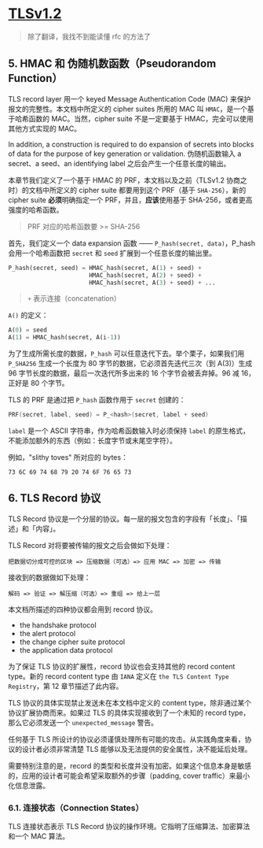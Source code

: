 # [TLSv1.2](https://tools.ietf.org/html/rfc5246)

> 除了翻译，我找不到能读懂 rfc 的方法了

## 5. HMAC 和 伪随机数函数（Pseudorandom Function）

TLS record layer 用一个 keyed Message Authentication Code (MAC) 来保护报文的完整性。本文档中所定义的 cipher suites 所用的 MAC 叫 `HMAC`，是一个基于哈希函数的 MAC。当然，cipher suite 不是一定要基于 HMAC，完全可以使用其他方式实现的 MAC。

In addition, a construction is required to do expansion of secrets into blocks of data for the purpose of key generation or validation. 伪随机函数输入 a secret、a seed、an identifying label 之后会产生一个任意长度的输出。

本章节我们定义了一个基于 HMAC 的 PRF，本文档以及之前（TLSv1.2 协商之时）的文档中所定义的 cipher suite 都要用到这个 PRF（基于 `SHA-256`），新的 cipher suite **必须**明确指定一个 PRF，并且，**应该**使用基于 SHA-256，或者更高强度的哈希函数。

> PRF 对应的哈希函数要 >= SHA-256

首先，我们定义一个 data expansion 函数 —— `P_hash(secret, data)`，P_hash 会用一个哈希函数把 `secret` 和 `seed` 扩展到一个任意长度的输出里。

```python
P_hash(secret, seed) = HMAC_hash(secret, A(1) + seed) + 
                       HMAC_hash(secret, A(2) + seed) + 
                       HMAC_hash(secret, A(3) + seed) + ...
```

> `+` 表示连接（concatenation）

`A()` 的定义：

```python
A(0) = seed
A(1) = HMAC_hash(secret, A(i-1))
```

为了生成所需长度的数据，`P_hash` 可以任意迭代下去。举个栗子，如果我们用 `P_SHA256` 生成一个长度为 80 字节的数据，它必须首先迭代三次（到 A(3)）生成 96 字节长度的数据，最后一次迭代所多出来的 16 个字节会被丢弃掉。96 减 16，正好是 80 个字节。

TLS 的 PRF 是通过把 `P_hash` 函数作用于 `secret` 创建的：

```c
PRF(secret, label, seed) = P_<hash>(secret, label + seed)
```

`label` 是一个 ASCII 字符串，作为哈希函数输入时必须保持 `label` 的原生格式，不能添加额外的东西（例如：长度字节或末尾空字符）。

例如，"slithy toves" 所对应的 bytes：

```
73 6C 69 74 68 79 20 74 6F 76 65 73
```

## 6. TLS Record 协议

TLS Record 协议是一个分层的协议。每一层的报文包含的字段有「长度」、「描述」和「内容」。

TLS Record 对将要被传输的报文之后会做如下处理：


    把数据切分成可控的区块 => 压缩数据（可选）=> 应用 MAC => 加密 => 传输

接收到的数据做如下处理：
    
    解码 => 验证 => 解压缩（可选）=> 重组 => 给上一层

本文档所描述的四种协议都会用到 record 协议。

* the handshake protocol
* the alert protocol
* the change cipher suite protocol
* the application data protocol

为了保证 TLS 协议的扩展性，record 协议也会支持其他的 record content type。新的 record content type 由 `IANA` 定义在 `the TLS Content Type Registry`，第 12 章节描述了此内容。

TLS 协议的具体实现禁止发送未在本文档中定义的 content type，除非通过某个协议扩展协商而来。如果过 TLS 的具体实现接收到了一个未知的 record type，那么它必须发送一个 `unexpected_message` 警告。

任何基于 TLS 所设计的协议必须谨慎处理所有可能的攻击。从实践角度来看，协议的设计者必须非常清楚 TLS 能够以及无法提供的安全属性，决不能延后处理。

需要特别注意的是，record 的类型和长度并没有加密。如果这个信息本身是敏感的，应用的设计者可能会希望采取额外的步骤（padding, cover traffic）来最小化信息泄露。

### 6.1. 连接状态（Connection States）

TLS 连接状态表示 TLS Record 协议的操作环境。它指明了压缩算法、加密算法和一个 MAC 算法。

